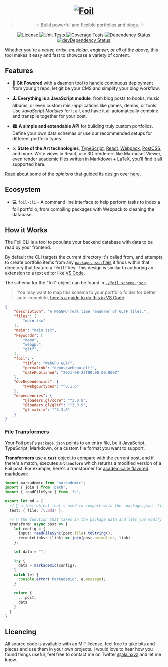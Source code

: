 <div align="center">

# <a href="https://alain.xyz/blog"><img alt="Foil" src="docs/foil-logo.svg" /></a>

> ✨ Build powerful and flexible portfolios and blogs. ✨

[![License][license-img]][license-url]
[![Unit Tests][travis-img]][travis-url]
[![Coverage Tests][codecov-img]][codecov-url]
[![Dependency Status][david-img]][david-url]
[![devDependency Status][david-dev-img]][david-dev-url]

</div>

Whether you're a *writer, artist, musician, engineer, or all of the above*, this tool makes it easy and fast to showcase a variety of content.

## Features

- 🐙 **Git Powered** with a daemon tool to handle continuous deployment from your git repo, let git be your CMS and simplify your blog workflow.

- 🕹️ **Everything is a JavaScript module**, from blog posts to books, music albums, or even custom mini-applications like games, demos, or tools. Use *JavaScript Modules* for it all, and have it all automatically combine and transpile together for your post.

- 🏙️ **A simple and extendable API** for building truly custom portfolios. Define your own data schemas or use our recommended setups for different portfolio types.

- ⚔️ **State of the Art technologies**, [TypeScript](https://www.typescriptlang.org/), [React](https://reactjs.org/), [Webpack](https://webpack.js.org/), [PostCSS](https://postcss.org/), and more. Write views in React, use 3D renderers like Marmoset Viewer, even render academic files written in Markdown + LaTeX, you'll find it all supported here.

Read about some of the *opinions* that guided its design over [here](docs/opinions.md).

## Ecosystem

- 💻 `foil-cli` - A command line interface to help perform tasks to index a foil portfolio, from compiling packages with Webpack to cleaning the database.

## How it Works

The Foil CLI is a tool to populate your backend database with data to be read by your frontend.

By default the CLI targets the current directory it's called from, and attempts to create portfolio items from any [`package.json` files](https://docs.npmjs.com/files/package.json) it finds within that directory that feature a `"foil"` key. This design is similar to authoring an extension to a text editor like [VS Code](https://code.visualstudio.com/api/references/extension-manifest).

The schema for the "foil" object can be found in [`./foil.schema.json`](foil.schema.json).

> You may want to map this schema to your portfolio folder for better auto-complete, [here's a guide to do this in VS Code](https://vscode.readthedocs.io/en/latest/languages/json/#mapping-to-a-schema-in-the-workspace).

```json
{
    "description": "A WebGPU real time renderer of GLTF files.",
    "files": [
        "main.tsx"
    ],
    "main": "main.tsx",
    "keywords": [
        "demo",
        "webgpu",
        "gltf",
    ],
    "foil": {
        "title": "WebGPU GLTF",
        "permalink": "demos/webgpu-gltf",
        "datePublished": "2021-08-22T00:00:00.000Z"
    },
    "devDependencies": {
        "@webgpu/types": "^0.1.6"
    },
    "dependencies": {
        "@loaders.gl/core": "^3.0.9",
        "@loaders.gl/gltf": "^3.0.9",
        "gl-matrix": "^3.3.0"
    }
}
```

### File Transformers

Your Foil post's `package.json` points to an entry file, be it JavaScript, TypeScript, Markdown, or a custom file format you want to support.

**Transformers** use a **`test`** object to compare with the current post, and if there's a match, executes a **`transform`** which returns a modified version of a Foil post. For example, here's a transformer for [academically flavored markdown](https://github.com/hyperfuse/markademic):

```ts
import markademic from 'markademic';
import { join } from 'path';
import { readFileSync } from 'fs';

export let md = {
  // 💉 a test object that's used to compare with the `package.json` file.
  test: { file: /\.md$/ },

  // 🚒 the function that takes in the package data and lets you modify it.
  transform: async post => {
    let config = {
      input: readFileSync(post.file).toString(),
      rerouteLinks: (link) => join(post.permalink, link)
    };

    let data = "";

    try {
      data = markademic(config);
    }
    catch (e) {
      console.error('Markademic', e.message);
    }

    return {
      ...post,
      data
    }
  }
}
```

## Licencing

All source code is available with an MIT license, feel free to take bits and pieces and use them in your own projects. I would love to hear how you found things useful, feel free to contact me on Twitter <a href="https://twitter.com/Alainxyz">@alainxyz</a> and let me know.

[cover-img]: docs/assets/logo.png
[cover-url]: https://alain.xyz/libraries/foil
[license-img]: http://img.shields.io/:license-mit-blue.svg?style=flat-square
[license-url]: https://opensource.org/licenses/MIT
[david-url]: https://david-dm.org/alaingalvan/foil?path=packages/foil
[david-img]: https://david-dm.org/alaingalvan/foil.svg?style=flat-square
[david-dev-url]: https://david-dm.org/alaingalvan/foil?path=packages/foil#info=devDependencies
[david-dev-img]: https://david-dm.org/alaingalvan/foil/dev-status.svg?style=flat-square
[travis-img]: https://img.shields.io/travis/alaingalvan/foil.svg?style=flat-square
[travis-url]:https://travis-ci.org/alaingalvan/foil
[codecov-img]:https://img.shields.io/codecov/c/github/alaingalvan/foil.svg?style=flat-square
[codecov-url]: https://codecov.io/gh/alaingalvan/foil
[npm-img]: https://img.shields.io/npm/v/foil.svg?style=flat-square
[npm-url]: http://npm.im/foil
[npm-download-img]: https://img.shields.io/npm/dm/foil.svg?style=flat-square
